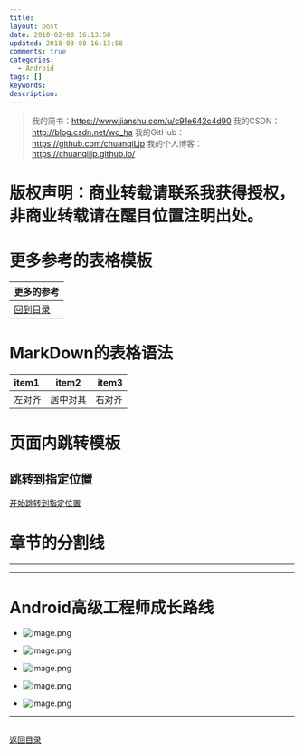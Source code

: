 ```yaml
---
title:
layout: post
date: 2018-02-08 16:13:58
updated: 2018-03-08 16:13:58
comments: true
categories:
  - Android
tags: []
keywords:
description:
---
```


>我的简书：https://www.jianshu.com/u/c91e642c4d90
我的CSDN：http://blog.csdn.net/wo_ha
我的GitHub：https://github.com/chuanqiLjp
我的个人博客：https://chuanqiljp.github.io/

# 版权声明：商业转载请联系我获得授权，非商业转载请在醒目位置注明出处。


# 更多参考的表格模板
|   更多的参考 |
|:------------|
|[回到目录](#目录)|

# MarkDown的表格语法
|   item1   |   item2   |   item3   |
|:---------|:--------:|---------:|
|   左对齐  |  居中对其 |  右对齐   |

# 页面内跳转模板
<h2 id="跳转到指定位置id">
跳转到指定位置
</h2>

[开始跳转到指定位置](#跳转到指定位置id)

# 章节的分割线
***
****


# Android高级工程师成长路线
* ![image.png](http://upload-images.jianshu.io/upload_images/4143664-445f6e368fa32e7e.png?imageMogr2/auto-orient/strip%7CimageView2/2/w/1240)

* ![image.png](http://upload-images.jianshu.io/upload_images/4143664-61312a6788806e89.png?imageMogr2/auto-orient/strip%7CimageView2/2/w/1240)

* ![image.png](http://upload-images.jianshu.io/upload_images/4143664-adf7b7407cd883ae.png?imageMogr2/auto-orient/strip%7CimageView2/2/w/1240)

* ![image.png](http://upload-images.jianshu.io/upload_images/4143664-0ac1042c9b3cf62d.png?imageMogr2/auto-orient/strip%7CimageView2/2/w/1240)

* ![image.png](http://upload-images.jianshu.io/upload_images/4143664-b29ff9ade660d146.png?imageMogr2/auto-orient/strip%7CimageView2/2/w/1240)


****

<h2 id="">

</h2>

[返回目录](#目录)






